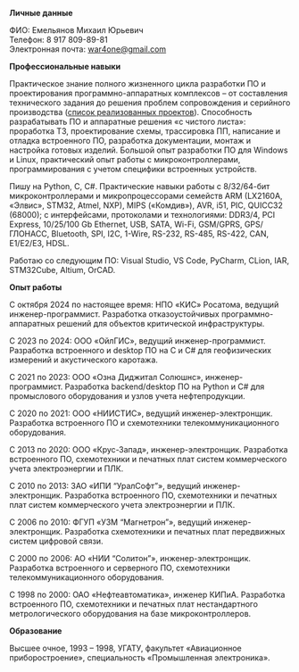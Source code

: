 **Личные данные**

ФИО: Емельянов Михаил Юрьевич  
Телефон: 8 917 809-89-81  
Электронная почта: war4one@gmail.com

**Профессиональные навыки**

Практическое знание полного жизненного цикла разработки ПО и проектирования программно-аппаратных комплексов – от составления технического задания до решения проблем сопровождения и серийного производства ([список реализованных проектов](https://github.com/amaargiru/cv/blob/master/completed_projects.md)). Способность разрабатывать ПО и аппаратные решения «с чистого листа»: проработка ТЗ, проектирование схемы, трассировка ПП, написание и отладка встроенного ПО, разработка документации, монтаж и настройка готовых изделий. Большой опыт разработки ПО для Windows и Linux, практический опыт работы с микроконтроллерами, программирования с учетом специфики встроенных устройств.

Пишу на Python, C, C#. Практические навыки работы с 8/32/64-бит микроконтроллерами и микропроцессорами семейств ARM (LX2160A, «Элвис», STM32, Atmel, NXP), MIPS («Комдив»), AVR, i51, PIC, QUICC32 (68000); с интерфейсами, протоколами и технологиями: DDR3/4, PCI Express, 10/25/100 Gb Ethernet, USB, SATA, Wi-Fi, GSM/GPRS, GPS/ГЛОНАСС, Bluetooth, SPI, I2C, 1-Wire, RS-232, RS-485, RS-422, CAN, E1/E2/E3, HDSL.

Работаю со следующим ПО: Visual Studio, VS Code, PyCharm, CLion, IAR, STM32Cube, Altium, OrCAD.

**Опыт работы**

С октября 2024 по настоящее время: НПО «КИС» Росатома, ведущий инженер-программист. Разработка отказоустойчивых программно-аппаратных решений для объектов критической инфраструктуры.

С 2023 по 2024: ООО «ОйлГИС», ведущий инженер-программист. Разработка встроенного и desktop ПО на C и C# для геофизических измерений и акустического каротажа.

С 2021 по 2023: ООО «Озна Диджитал Солюшнс», инженер-программист. Разработка backend/desktop ПО на Python и C# для промыслового оборудования и узлов учета нефтепродукции.

С 2020 по 2021: ООО «НИИСТИС», ведущий инженер-электронщик. Разработка встроенного ПО и схемотехники телекоммуникационного оборудования.

С 2013 по 2020: ООО «Крус-Запад», инженер-электронщик. Разработка встроенного ПО, схемотехники и печатных плат систем коммерческого учета электроэнергии и ПЛК.

С 2010 по 2013: ЗАО «ИПИ “УралСофт”», ведущий инженер-электронщик. Разработка встроенного ПО, схемотехники и печатных плат систем коммерческого учета электроэнергии и ПЛК.

С 2006 по 2010: ФГУП «УЗМ “Магнетрон”», ведущий инженер-электронщик. Разработка схемотехники и печатных плат передвижных систем цифровой связи.

С 2000 по 2006: АО «НИИ “Солитон”», инженер-электронщик. Разработка встроенного и серверного ПО, схемотехники телекоммуникационного оборудования.

С 1998 по 2000: ОАО «Нефтеавтоматика», инженер КИПиА. Разработка встроенного ПО, схемотехники и печатных плат нестандартного метрологического оборудования на базе микроконтроллеров. 

**Образование**

Высшее очное, 1993 – 1998, УГАТУ, факультет «Авиационное приборостроение», специальность «Промышленная электроника».

